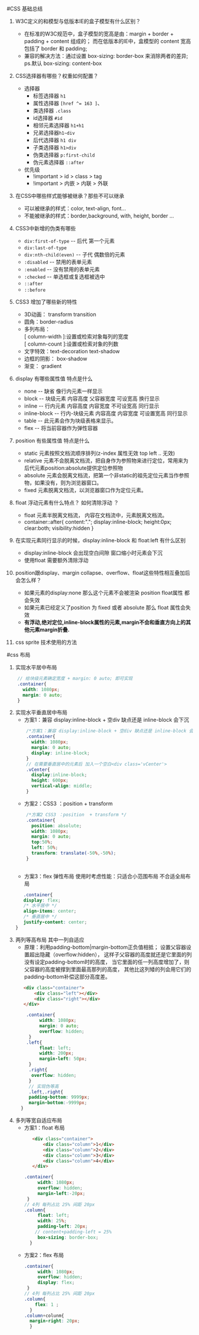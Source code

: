 #CSS 基础总结

1. W3C定义的和模型与低版本IE的盒子模型有什么区别？
    * 在标准的W3C规范中，盒子模型的宽高是由：margin + border + padding + content 组成的；
    而在低版本的IE中，盒模型的 content 宽高 包括了 border 和 padding;
    * 兼容的解决方法：通过设置 box-sizing: border-box 来消除两者的差异;
    ps.默认  box-sizing: content-box
2. CSS选择器有哪些？权重如何配置？
    * 选择器
        * 标签选择器 `h1`
        * 属性选择器 `[href ^= 163 ]`、
        * 类选择器  `.class`
        * id选择器 `#id`
        * 相邻元素选择器 `h1+h1`
        * 兄弟选择器`h1~div`
        * 后代选择器 `h1 div`
        * 子类选择器 `h1>div`
        * 伪类选择器 `p:first-child`
        * 伪元素选择器 `::after`
    * 优先级
        * !important >  id > class > tag
        * !important >  内嵌 > 内联 > 外联
        
3. 在CSS中哪些样式能够被继承？那些不可以继承 
    * 可以被继承的样式：color, text-align, font...
    * 不能被继承的样式：border,background, with, height, border ...
4. CSS3中新增的伪类有哪些
    * `div:first-of-type`  -- 后代 第一个元素
    * `div:last-of-type`
    * `div:nth-child(even)` -- 子代 偶数倍的元素
    * `:disabled`  -- 禁用的表单元素
    * `:enabled`  -- 没有禁用的表单元素
    * `:checked` -- 单选框或复选框被选中
    * `::after`
    * `::before`
5. CSS3 增加了哪些新的特性
    * 3D动画： transform transition 
    * 圆角：border-radius 
    * 多列布局：  
    [ column-width ]:设置或检索对象每列的宽度  
    [ column-count ]:设置或检索对象的列数 
    * 文字特效：text-decoration text-shadow
    * 边框的阴影： box-shadow 
    * 渐变： gradient
6. display 有哪些属性值 特点是什么
    * none -- 缺省 像行内元素一样显示
    * block -- 块级元素  内容高度 父容器宽度 可设宽高 换行显示
    * inline -- 行内元素 内容高度 内容宽度 不可设宽高 同行显示
    * inline-block -- 行内-块级元素  内容高度 内容宽度 可设置宽高 同行显示
    * table -- 此元素会作为块级表格来显示。
    * flex -- 将当前容器作为弹性容器
7. position 有些属性值  特点是什么
    * static 元素按照文档流顺序排列(z-index 属性无效 top left .. 无效)
    * relative 元素不会脱离文档流，把自身作为参照物来进行定位，常用来为后代元素position:absolute提供定位参照物
    * absolute 元素会脱离文档流，把第一个非static的祖先定位元素当作参照物，如果没有，则为浏览器窗口。
    * fixed 元素脱离文档流，以浏览器窗口作为定位元素。
8. float 浮动元素有什么特点？ 如何清除浮动 ？
    * float 元素半脱离文档流， 内容在文档流中，元素脱离文档流。
    * container::after{ content:"."; display:inline-block; height:0px; clear:both; visibility:hidden }           
9. 在实现元素同行显示的时候，display:inline-block 和 float:left 有什么区别 
    * display:inline-block 会出现空白间隙 窗口缩小时元素会下沉
    * 使用float 需要额外清除浮动    
10. position跟display、margin collapse、overflow、float这些特性相互叠加后会怎么样？
    * 如果元素的display:none 那么这个元素不会被渲染 position float属性 都会失效
    * 如果元素已经定义了position 为 fixed 或者 absolute 那么 float 属性会失效    
    * **有浮动,绝对定位,inline-block属性的元素,margin不会和垂直方向上的其他元素margin折叠.**
    
11. css sprite 技术使用的方法
    
#css 布局
1. 实现水平居中布局
```scss
    // 给块级元素确定宽度 + margin: 0 auto; 即可实现
    .container{
      width: 1080px;
      margin: 0 auto;
    }
```
2. 实现水平垂直居中布局
    * 方案1：兼容 display:inline-block + 空div 缺点还是 inline-block 会下沉
    ```scss
        /*方案1：兼容 display:inline-block + 空div 缺点还是 inline-block 会下沉  */
        .container{
          width: 1080px;
          margin: 0 auto;
          display: inline-block;
        }
        // 在需要垂直居中的元素后 加入一个空白<div class='vCenter'>
        .vCenter{
          display:inline-block;
          height: 600px;
          vertical-align: middle;
        }
    ```
     * 方案2：CSS3 ：position  + transform 
    ```scss
        /*方案2 CSS3 ：position  + transform */
        .container{
          position: absolute;
          width: 1080px;
          margin: 0 auto;
          top:50%;
          left: 50%;
          transform: translate(-50%,-50%);
        }
       
    ```
    * 方案3：flex 弹性布局 使用时考虑性能：只适合小范围布局 不合适全局布局
    ```scss
       .container{
       display: flex;
       /* 水平居中 */
       align-items: center;
       /* 垂直居中 */
       justify-content: center;
    }
    ```
3. 两列等高布局 其中一列自适应
    * 原理：利用padding-bottom|margin-bottom正负值相抵；
           设置父容器设置超出隐藏（overflow:hidden），
           这样子父容器的高度就还是它里面的列没有设定padding-bottom时的高度，
           当它里面的任一列高度增加了，则父容器的高度被撑到里面最高那列的高度，
           其他比这列矮的列会用它们的padding-bottom补偿这部分高度差。
    ```html
       <div class="container">
           <div class="left"></div>
           <div class="right"></div>
       </div> 
    ```
    ```scss
        .container{
             width: 1080px;
             margin: 0 auto;
             overflow: hidden;
         }
        .left{
             float: left;
             width: 200px;
             margin-left: 50px;
         }
         .right{
          overflow: hidden;
         }
         // 实现伪等高 
         .left,.right{
         padding-bottom: 9999px;
         margin-bottom:-9999px;
      }

    ```
4. 多列等宽自适应布局
    * 方案1：float 布局
        ```html
           <div class="container">
               <div class="column">1</div>
               <div class="column">2</div>
               <div class="column">3</div>
               <div class="column">4</div>
           </div> 
        ```
        ```scss
        .container{
             width: 1080px;
             overflow: hidden;
             margin-left:-20px;
         }
        // 4列 每列占比 25% 间距 20px 
        .column{
             float: left;
             width: 25%;
             padding-left: 20px;
            // content+padding-left = 25%
             box-sizing: border-box;
          }
        ```
    * 方案2：flex 布局
        ```scss
        .container{
             width: 1080px;
             overflow: hidden;
             display: flex;
         }
        // 4列 每列占比 25% 间距 20px 
        .column{
            flex: 1 ;
          }
        .column+colunm{
          margin-right: 20px;
          }
        ```        
       